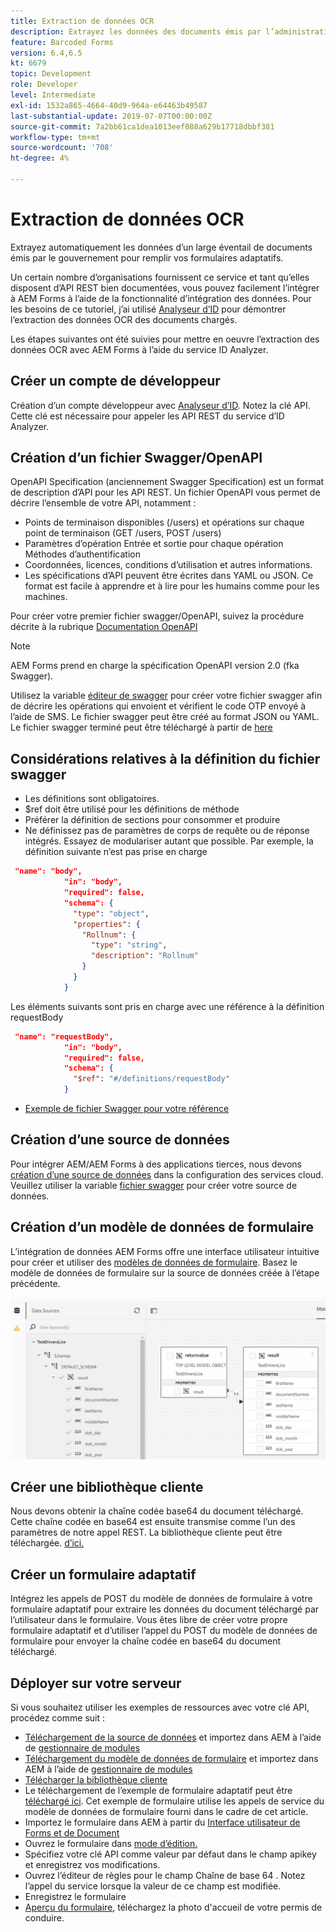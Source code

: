 ```yaml
---
title: Extraction de données OCR
description: Extrayez les données des documents émis par l’administration pour remplir les formulaires.
feature: Barcoded Forms
version: 6.4,6.5
kt: 6679
topic: Development
role: Developer
level: Intermediate
exl-id: 1532a865-4664-40d9-964a-e64463b49587
last-substantial-update: 2019-07-07T00:00:00Z
source-git-commit: 7a2bb61ca1dea1013eef088a629b17718dbbf381
workflow-type: tm+mt
source-wordcount: '708'
ht-degree: 4%

---
```


# Extraction de données OCR

Extrayez automatiquement les données d’un large éventail de documents émis par le gouvernement pour remplir vos formulaires adaptatifs.

Un certain nombre d’organisations fournissent ce service et tant qu’elles disposent d’API REST bien documentées, vous pouvez facilement l’intégrer à AEM Forms à l’aide de la fonctionnalité d’intégration des données. Pour les besoins de ce tutoriel, j’ai utilisé [Analyseur d’ID](https://www.idanalyzer.com/) pour démontrer l’extraction des données OCR des documents chargés.

Les étapes suivantes ont été suivies pour mettre en oeuvre l’extraction des données OCR avec AEM Forms à l’aide du service ID Analyzer.

## Créer un compte de développeur

Création d’un compte développeur avec [Analyseur d’ID](https://portal.idanalyzer.com/signin.html). Notez la clé API. Cette clé est nécessaire pour appeler les API REST du service d’ID Analyzer.

## Création d’un fichier Swagger/OpenAPI

OpenAPI Specification (anciennement Swagger Specification) est un format de description d’API pour les API REST. Un fichier OpenAPI vous permet de décrire l’ensemble de votre API, notamment :

* Points de terminaison disponibles (/users) et opérations sur chaque point de terminaison (GET /users, POST /users)
* Paramètres d’opération Entrée et sortie pour chaque opération Méthodes d’authentification
* Coordonnées, licences, conditions d’utilisation et autres informations.
* Les spécifications d’API peuvent être écrites dans YAML ou JSON. Ce format est facile à apprendre et à lire pour les humains comme pour les machines.

Pour créer votre premier fichier swagger/OpenAPI, suivez la procédure décrite à la rubrique [Documentation OpenAPI](https://swagger.io/docs/specification/2-0/basic-structure/)

>[!NOTE]
> AEM Forms prend en charge la spécification OpenAPI version 2.0 (fka Swagger).

Utilisez la variable [éditeur de swagger](https://editor.swagger.io/) pour créer votre fichier swagger afin de décrire les opérations qui envoient et vérifient le code OTP envoyé à l’aide de SMS. Le fichier swagger peut être créé au format JSON ou YAML. Le fichier swagger terminé peut être téléchargé à partir de [here](assets/drivers-license-swagger.zip)

## Considérations relatives à la définition du fichier swagger

* Les définitions sont obligatoires.
* $ref doit être utilisé pour les définitions de méthode
* Préférer la définition de sections pour consommer et produire
* Ne définissez pas de paramètres de corps de requête ou de réponse intégrés. Essayez de modulariser autant que possible. Par exemple, la définition suivante n’est pas prise en charge

```json
 "name": "body",
            "in": "body",
            "required": false,
            "schema": {
              "type": "object",
              "properties": {
                "Rollnum": {
                  "type": "string",
                  "description": "Rollnum"
                }
              }
            }
```

Les éléments suivants sont pris en charge avec une référence à la définition requestBody

```json
 "name": "requestBody",
            "in": "body",
            "required": false,
            "schema": {
              "$ref": "#/definitions/requestBody"
            }
```

* [Exemple de fichier Swagger pour votre référence](assets/sample-swagger.json)

## Création d’une source de données

Pour intégrer AEM/AEM Forms à des applications tierces, nous devons [création d’une source de données](https://experienceleague.adobe.com/docs/experience-manager-learn/forms/ic-web-channel-tutorial/parttwo.html) dans la configuration des services cloud. Veuillez utiliser la variable [fichier swagger](assets/drivers-license-swagger.zip) pour créer votre source de données.

## Création d’un modèle de données de formulaire

L’intégration de données AEM Forms offre une interface utilisateur intuitive pour créer et utiliser des [modèles de données de formulaire](https://experienceleague.adobe.com/docs/experience-manager-65/forms/form-data-model/create-form-data-models.html?lang=fr). Basez le modèle de données de formulaire sur la source de données créée à l’étape précédente.

![fdm](assets/test-dl-fdm.PNG)

## Créer une bibliothèque cliente

Nous devons obtenir la chaîne codée base64 du document téléchargé. Cette chaîne codée en base64 est ensuite transmise comme l’un des paramètres de notre appel REST.
La bibliothèque cliente peut être téléchargée. [d’ici.](assets/drivers-license-client-lib.zip)

## Créer un formulaire adaptatif

Intégrez les appels de POST du modèle de données de formulaire à votre formulaire adaptatif pour extraire les données du document téléchargé par l’utilisateur dans le formulaire. Vous êtes libre de créer votre propre formulaire adaptatif et d’utiliser l’appel du POST du modèle de données de formulaire pour envoyer la chaîne codée en base64 du document téléchargé.

## Déployer sur votre serveur

Si vous souhaitez utiliser les exemples de ressources avec votre clé API, procédez comme suit :

* [Téléchargement de la source de données](assets/drivers-license-source.zip) et importez dans AEM à l’aide de [gestionnaire de modules](http://localhost:4502/crx/packmgr/index.jsp)
* [Téléchargement du modèle de données de formulaire](assets/drivers-license-fdm.zip) et importez dans AEM à l’aide de [gestionnaire de modules](http://localhost:4502/crx/packmgr/index.jsp)
* [Télécharger la bibliothèque cliente](assets/drivers-license-client-lib.zip)
* Le téléchargement de l’exemple de formulaire adaptatif peut être [téléchargé ici](assets/adaptive-form-dl.zip). Cet exemple de formulaire utilise les appels de service du modèle de données de formulaire fourni dans le cadre de cet article.
* Importez le formulaire dans AEM à partir du [Interface utilisateur de Forms et de Document](http://localhost:4502/aem/forms.html/content/dam/formsanddocuments)
* Ouvrez le formulaire dans [mode d’édition.](http://localhost:4502/editor.html/content/forms/af/driverslicenseandpassport.html)
* Spécifiez votre clé API comme valeur par défaut dans le champ apikey et enregistrez vos modifications.
* Ouvrez l’éditeur de règles pour le champ Chaîne de base 64 . Notez l’appel du service lorsque la valeur de ce champ est modifiée.
* Enregistrez le formulaire
* [Aperçu du formulaire](http://localhost:4502/content/dam/formsanddocuments/driverslicenseandpassport/jcr:content?wcmmode=disabled), téléchargez la photo d&#39;accueil de votre permis de conduire.
